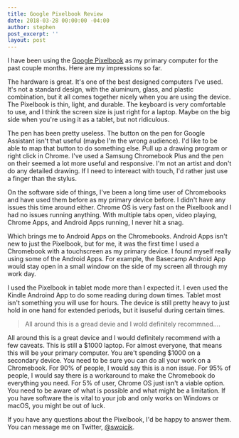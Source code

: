 ```yaml
---
title: Google Pixelbook Review
date: 2018-03-28 00:00:00 -04:00
author: stephen
post_excerpt: ''
layout: post
---
```


I have been using the <a href="https://store.google.com/us/product/google_pixelbook?hl=en-US" rel="nofollow">Google Pixelbook</a> as my primary computer for the past couple months. Here are my impressions so far.

The hardware is great. It's one of the best designed computers I've used. It's not a standard design, with the aluminum, glass, and plastic combination, but it all comes together nicely when you are using the device. The Pixelbook is thin, light, and durable. The keyboard is very comfortable to use, and I think the screen size is just right for a laptop. Maybe on the big side when you're using it as a tablet, but not ridiculous.

The pen has been pretty useless. The button on the pen for Google Assistant isn't that useful (maybe I'm the wrong audience). I'd like to be able to map that button to do something else. Pull up a drawing program or right click in Chrome. I've used a Samsung Chromebook Plus and the pen on their seemed a lot more useful and responsive. I'm not an artist and don't do any detailed drawing. If I need to intereact with touch, I'd rather just use a finger than the stylus.

On the software side of things, I've been a long time user of Chromebooks and have used them before as my primary device before. I didn't have any issues this time around either. Chrome OS is very fast on the Pixelbook and I had no issues running anything. With multiple tabs open, video playing, Chrome Apps, and Android Apps running, I never hit a snag.

Which brings me to Android Apps on the Chromebooks. Android Apps isn't new to just the Pixelbook, but for me, it was the first time I used a Chromebook with a touchscreen as my primary device. I found myself really using some of the Android Apps. For example, the Basecamp Android App would stay open in a small window on the side of my screen all through my work day.

I used the Pixelbook in tablet mode more than I expected it. I even used the Kindle Androind App to do some reading during down times. Tablet most isn't something you will use for hours. The device is still pretty heavy to just hold in one hand for extended periods, but it isuseful during certain times.
<blockquote>All around this is a gread devie and I wold definitely recommned....</blockquote>
All around this is a great device and I would definitely recommend with a few caveats. This is still a $1000 laptop. For almost everyone, that means this will be your primary computer. You are't spending $1000 on a secondary device. You need to be sure you can do all your work on a Chromebook. For 90% of people, I would say this is a non issue. For 95% of people, I would say there is a workaround to make the Chromebook do everything you need. For 5% of user, Chrome OS just isn't a viable option. You need to be aware of what is possible and what might be a limitation. If you have software the is vital to your job and only works on Windows or macOS, you might be out of luck.

If you have any questions about the Pixelbook, I'd be happy to answer them. You can message me on Twitter, <a href="https://twitter.com/swoicik" rel="nofollow">@swoicik</a>.